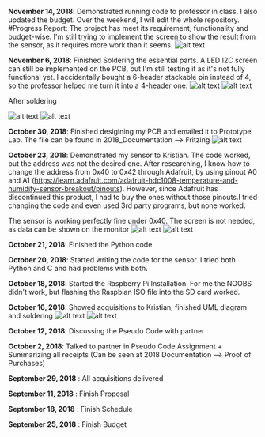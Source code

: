 **November 14, 2018**: Demonstrated running code to professor in class. I also updated the budget. Over the weekend, I will edit the whole repository. 
#Progress Report: The project has meet its requirement, functionality and budget-wise. I'm still trying to implement the screen to show the result from the sensor, as it requires more work than it seems.
![alt text](https://raw.githubusercontent.com/ngtrangminhduc/OverheatSensor/master/2018_Images/PythonCode2.png)

**November 6, 2018**: Finished Soldering the essential parts. A LED I2C screen can still be implemented on the PCB, but I'm still testing it as it's not fully functional yet. I accidentally bought a 6-header stackable pin instead of 4, so the professor helped me turn it into a 4-header one.
![alt text](https://raw.githubusercontent.com/ngtrangminhduc/OverheatSensor/master/2018_Images/6PinsStackableHeader.jpg)
![alt text](https://raw.githubusercontent.com/ngtrangminhduc/OverheatSensor/master/2018_Images/2x20Pins.jpeg)

After soldering

![alt text](https://raw.githubusercontent.com/ngtrangminhduc/OverheatSensor/master/2018_Images/PCB_1.jpg)
![alt text](https://raw.githubusercontent.com/ngtrangminhduc/OverheatSensor/master/2018_Images/PCB_2.jpg)

**October 30, 2018**: Finished desigining my PCB and emailed it to Prototype Lab. The file can be found in 2018_Documentation --> Fritzing
![alt text](https://github.com/ngtrangminhduc/OverheatSensor/blob/master/2018_Documentation/Fritzing/DucNguyen_HDC1008_pcb.png)

**October 23, 2018**: Demonstrated my sensor to Kristian. The code worked, but the address was not the desired one. After researching, I know how to change the address from 0x40 to 0x42 through Adafruit, by using pinout A0 and A1 (https://learn.adafruit.com/adafruit-hdc1008-temperature-and-humidity-sensor-breakout/pinouts). However, since Adafruit has discontinued this product, I had to buy the ones without those pinouts.I tried changing the code and even used 3rd party programs, but none worked.

The sensor is working perfectly fine under 0x40.
The screen is not needed, as data can be shown on the monitor
![alt text](https://github.com/ngtrangminhduc/OverheatSensor/blob/master/2018_Images/IMG_8826.JPG)
![alt text](https://github.com/ngtrangminhduc/OverheatSensor/blob/master/2018_Images/PythonCode.png)


**October 21, 2018**: Finished the Python code.

**October 20, 2018**: Started writing the code for the sensor. I tried both Python and C and had problems with both.

**October 18, 2018**: Started the Raspberry Pi Installation. For me the NOOBS didn't work, but flashing the Raspbian ISO file into the SD card worked.

**October 16, 2018**: Showed acquisitions to Kristian, finished UML diagram and soldering
![alt text](https://github.com/ngtrangminhduc/OverheatSensor/blob/master/2018_Images/IMG_8704.JPG)
![alt text](https://github.com/ngtrangminhduc/OverheatSensor/blob/master/2018_Images/IMG_8708.JPG)

**October 12, 2018**: Discussing the Pseudo Code with partner

**October 2, 2018**: Talked to partner in Pseudo Code Assignment + Summarizing all receipts (Can be seen at 2018 Documentation --> Proof of Purchases)

**September 29, 2018** : All acquisitions delivered

**September 11, 2018** : Finish Proposal

**September 18, 2018** : Finish Schedule 

**September 25, 2018** : Finish Budget

